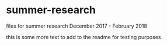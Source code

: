 # summer-research
files for summer research December 2017 - February 2018

this is some more text to add to the readme for testing purposes
